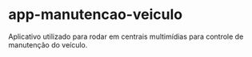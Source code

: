 # app-manutencao-veiculo
Aplicativo utilizado para rodar em centrais multimídias para controle de manutenção do veículo.

